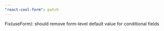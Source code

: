 ```yaml
---
"react-cool-form": patch
---
```


Fix(useForm): should remove form-level default value for conditional fields
